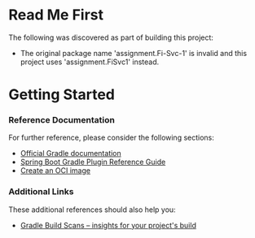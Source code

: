 # Read Me First
The following was discovered as part of building this project:

* The original package name 'assignment.Fi-Svc-1' is invalid and this project uses 'assignment.FiSvc1' instead.

# Getting Started

### Reference Documentation
For further reference, please consider the following sections:

* [Official Gradle documentation](https://docs.gradle.org)
* [Spring Boot Gradle Plugin Reference Guide](https://docs.spring.io/spring-boot/docs/3.2.4/gradle-plugin/reference/html/)
* [Create an OCI image](https://docs.spring.io/spring-boot/docs/3.2.4/gradle-plugin/reference/html/#build-image)

### Additional Links
These additional references should also help you:

* [Gradle Build Scans – insights for your project's build](https://scans.gradle.com#gradle)

